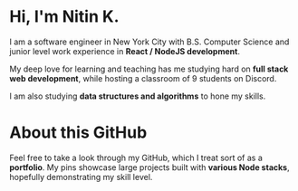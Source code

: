 # Hi, I'm Nitin K.

I am a software engineer in New York City with B.S. Computer Science and junior level work experience in **React / NodeJS development**.

My deep love for learning and teaching has me studying hard on **full stack web development**, while hosting a classroom of 9 students on Discord.

I am also studying **data structures and algorithms** to hone my skills.

# About this GitHub

Feel free to take a look through my GitHub, which I treat sort of as a **portfolio**. My pins showcase large projects built with **various Node stacks**, hopefully demonstrating my skill level.

<!---
nitink-prog/nitink-prog is a ✨ special ✨ repository because its `README.md` (this file) appears on your GitHub profile.
You can click the Preview link to take a look at your changes.
--->
